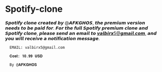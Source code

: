 # Spotify-clone

𝙎𝙥𝙤𝙩𝙞𝙛𝙮 𝙘𝙡𝙤𝙣𝙚 𝙘𝙧𝙚𝙖𝙩𝙚𝙙 𝙗𝙮 @𝘼𝙁𝙆𝙂𝙃𝙊𝙎, 𝙩𝙝𝙚 𝙥𝙧𝙚𝙢𝙞𝙪𝙢 𝙫𝙚𝙧𝙨𝙞𝙤𝙣 𝙣𝙚𝙚𝙙𝙨 𝙩𝙤 𝙗𝙚 𝙥𝙖𝙞𝙙 𝙛𝙤𝙧. 
𝙁𝙤𝙧 𝙩𝙝𝙚 𝙛𝙪𝙡𝙡 𝙎𝙥𝙤𝙩𝙞𝙛𝙮 𝙥𝙧𝙚𝙢𝙞𝙪𝙢 𝙘𝙡𝙤𝙣𝙚 𝙖𝙣𝙙 𝙎𝙥𝙤𝙩𝙞𝙛𝙮 𝙘𝙡𝙤𝙣𝙚, 𝙥𝙡𝙚𝙖𝙨𝙚 𝙨𝙚𝙣𝙙 𝙖𝙣 𝙚𝙢𝙖𝙞𝙡 𝙩𝙤 𝙫𝙖𝙡𝙗𝙞𝙧𝙭5@𝙜𝙢𝙖𝙞𝙡.𝙘𝙤𝙢, 𝙖𝙣𝙙 𝙮𝙤𝙪 𝙬𝙞𝙡𝙡 𝙧𝙚𝙘𝙚𝙞𝙫𝙚 𝙖 𝙣𝙤𝙩𝙞𝙛𝙞𝙘𝙖𝙩𝙞𝙤𝙣 𝙢𝙚𝙨𝙨𝙖𝙜𝙚.

      𝙴𝙼𝙰𝙸𝙻: 𝚟𝚊𝚕𝚋𝚒𝚛𝚡𝟻@𝚐𝚖𝚊𝚒𝚕.𝚌𝚘𝚖

      𝐂𝐨𝐬𝐭: 𝟏𝟎.𝟗𝟗 𝐔𝐒𝐃

      By @𝐀𝐅𝐊𝐆𝐇𝐎𝐒
